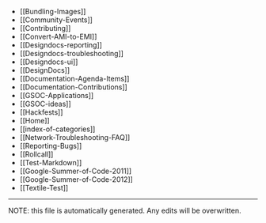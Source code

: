 * [[Bundling-Images]]
* [[Community-Events]]
* [[Contributing]]
* [[Convert-AMI-to-EMI]]
* [[Designdocs-reporting]]
* [[Designdocs-troubleshooting]]
* [[Designdocs-ui]]
* [[DesignDocs]]
* [[Documentation-Agenda-Items]]
* [[Documentation-Contributions]]
* [[GSOC-Applications]]
* [[GSOC-ideas]]
* [[Hackfests]]
* [[Home]]
* [[index-of-categories]]
* [[Network-Troubleshooting-FAQ]]
* [[Reporting-Bugs]]
* [[Rollcall]]
* [[Test-Markdown]]
* [[Google-Summer-of-Code-2011]]
* [[Google-Summer-of-Code-2012]]
* [[Textile-Test]]


*****
NOTE: this file is automatically generated. Any edits will be overwritten.

